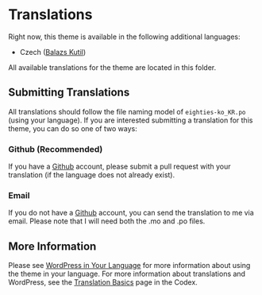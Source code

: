 # Translations

Right now, this theme is available in the following additional languages:

- Czech ([Balazs Kutil](https://github.com/bkutil))

All available translations for the theme are located in this folder.

## Submitting Translations

All translations should follow the file naming model of `eighties-ko_KR.po` (using your language). If you are interested submitting a translation for this theme, you can do so one of two ways:

### Github (Recommended)

If you have a [Github](https://github.com) account, please submit a pull request with your translation (if the language does not already exist).

### Email

If you do not have a [Github](https://github.com) account, you can send the translation to me via email. Please note that I will need both the .mo and .po files.

## More Information

Please see [WordPress in Your Language](https://codex.wordpress.org/WordPress_in_Your_Language) for more information about using the theme in your language. For more information about translations and WordPress, see the [Translation Basics](http://make.wordpress.org/polyglots/handbook/translating/basics/) page in the Codex.